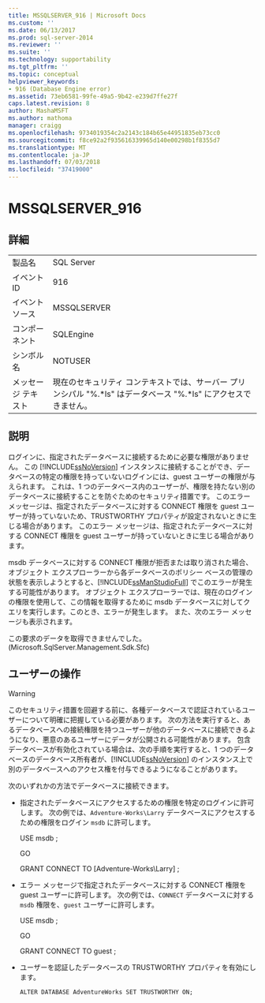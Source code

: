 ```yaml
---
title: MSSQLSERVER_916 | Microsoft Docs
ms.custom: ''
ms.date: 06/13/2017
ms.prod: sql-server-2014
ms.reviewer: ''
ms.suite: ''
ms.technology: supportability
ms.tgt_pltfrm: ''
ms.topic: conceptual
helpviewer_keywords:
- 916 (Database Engine error)
ms.assetid: 73eb6581-99fe-49a5-9b42-e239d7ffe27f
caps.latest.revision: 8
author: MashaMSFT
ms.author: mathoma
manager: craigg
ms.openlocfilehash: 9734019354c2a2143c184b65e44951835eb73cc0
ms.sourcegitcommit: f8ce92a2f935616339965d140e00298b1f8355d7
ms.translationtype: MT
ms.contentlocale: ja-JP
ms.lasthandoff: 07/03/2018
ms.locfileid: "37419000"
---
```

# <a name="mssqlserver916"></a>MSSQLSERVER_916
    
## <a name="details"></a>詳細  
  
|||  
|-|-|  
|製品名|SQL Server|  
|イベント ID|916|  
|イベント ソース|MSSQLSERVER|  
|コンポーネント|SQLEngine|  
|シンボル名|NOTUSER|  
|メッセージ テキスト|現在のセキュリティ コンテキストでは、サーバー プリンシパル "%.*ls" はデータベース "%.\*ls" にアクセスできません。|  
  
## <a name="explanation"></a>説明  
 ログインに、指定されたデータベースに接続するために必要な権限がありません。 この [!INCLUDE[ssNoVersion](../../includes/ssnoversion-md.md)] インスタンスに接続することができ、データベースの特定の権限を持っていないログインには、guest ユーザーの権限が与えられます。 これは、1 つのデータベース内のユーザーが、権限を持たない別のデータベースに接続することを防ぐためのセキュリティ措置です。 このエラー メッセージは、指定されたデータベースに対する CONNECT 権限を guest ユーザーが持っていないため、TRUSTWORTHY プロパティが設定されないときに生じる場合があります。 このエラー メッセージは、指定されたデータベースに対する CONNECT 権限を guest ユーザーが持っていないときに生じる場合があります。  
  
 msdb データベースに対する CONNECT 権限が拒否または取り消された場合、オブジェクト エクスプローラーから各データベースのポリシー ベースの管理の状態を表示しようとすると、[!INCLUDE[ssManStudioFull](../../includes/ssmanstudiofull-md.md)] でこのエラーが発生する可能性があります。 オブジェクト エクスプローラーでは、現在のログインの権限を使用して、この情報を取得するために msdb データベースに対してクエリを実行します。このとき、エラーが発生します。 また、次のエラー メッセージも表示されます。  
  
 この要求のデータを取得できませんでした。 (Microsoft.SqlServer.Management.Sdk.Sfc)  
  
## <a name="user-action"></a>ユーザーの操作  
  
> [!WARNING]  
>  このセキュリティ措置を回避する前に、各種データベースで認証されているユーザーについて明確に把握している必要があります。 次の方法を実行すると、あるデータベースへの接続権限を持つユーザーが他のデータベースに接続できるようになり、悪意のあるユーザーにデータが公開される可能性があります。 包含データベースが有効化されている場合は、次の手順を実行すると、1 つのデータベースのデータベース所有者が、[!INCLUDE[ssNoVersion](../../includes/ssnoversion-md.md)] のインスタンス上で別のデータベースへのアクセス権を付与できるようになることがあります。  
  
 次のいずれかの方法でデータベースに接続できます。  
  
-   指定されたデータベースにアクセスするための権限を特定のログインに許可します。 次の例では、`Adventure-Works\Larry` データベースにアクセスするための権限をログイン `msdb` に許可します。  
  
     USE msdb ;  
  
     GO  
  
     GRANT CONNECT TO [Adventure-Works\Larry] ;  
  
-   エラー メッセージで指定されたデータベースに対する CONNECT 権限を guest ユーザーに許可します。 次の例では、`CONNECT` データベースに対する `msdb` 権限を、`guest` ユーザーに許可します。  
  
     USE msdb ;  
  
     GO  
  
     GRANT CONNECT TO guest ;  
  
-   ユーザーを認証したデータベースの TRUSTWORTHY プロパティを有効にします。  
  
     `ALTER DATABASE AdventureWorks SET TRUSTWORTHY ON;`  
  
  
